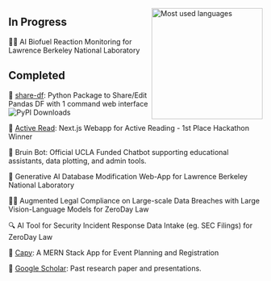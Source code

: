 <a href="#"><img align="right" src="https://github-readme-stats.vercel.app/api/top-langs/?username=rohanadwankar&layout=compact&theme=transparent" height="220px" alt="Most used languages"></a>

## In Progress

🧑‍🔬 AI Biofuel Reaction Monitoring for Lawrence Berkeley National Laboratory

## Completed

🐼 [share-df](https://github.com/RohanAdwankar/share-df): Python Package to Share/Edit Pandas DF with 1 command web interface <img src="https://static.pepy.tech/badge/share-df" alt="PyPI Downloads">

📖 [Active Read](https://active-read.vercel.app/): Next.js Webapp for Active Reading - 1st Place Hackathon Winner

🏫 Bruin Bot: Official UCLA Funded Chatbot supporting educational assistants, data plotting, and admin tools.

🤖 Generative AI Database Modification Web-App for Lawrence Berkeley National Laboratory

🧑‍⚖️ Augmented Legal Compliance on Large-scale Data Breaches with Large Vision-Language Models for ZeroDay Law

🔍 AI Tool for Security Incident Response Data Intake (eg. SEC Filings) for ZeroDay Law

📆 [Capy](https://github.com/RohanAdwankar/capy): A MERN Stack App for Event Planning and Registration

🔬 [Google Scholar](https://scholar.google.com/citations?hl=en&user=zHfkhl0AAAAJ): Past research paper and presentations.
